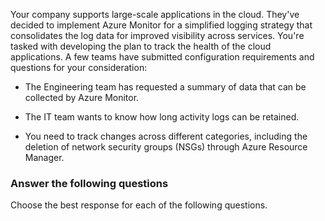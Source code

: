 Your company supports large-scale applications in the cloud. They've decided to implement Azure Monitor for a simplified logging strategy that consolidates the log data for improved visibility across services. You're tasked with developing the plan to track the health of the cloud applications. A few teams have submitted configuration requirements and questions for your consideration:

- The Engineering team has requested a summary of data that can be collected by Azure Monitor.

- The IT team wants to know how long activity logs can be retained.

- You need to track changes across different categories, including the deletion of network security groups (NSGs) through Azure Resource Manager. 

### Answer the following questions

Choose the best response for each of the following questions. 